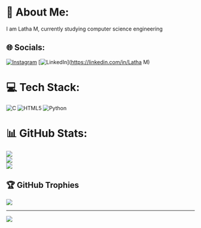 # 💫 About Me:
I am Latha M, currently studying computer science engineering 


## 🌐 Socials:
[![Instagram](https://img.shields.io/badge/Instagram-%23E4405F.svg?logo=Instagram&logoColor=white)](https://instagram.com/latha_gow_da) [![LinkedIn](https://img.shields.io/badge/LinkedIn-%230077B5.svg?logo=linkedin&logoColor=white)](https://linkedin.com/in/Latha M) 

# 💻 Tech Stack:
![C](https://img.shields.io/badge/c-%2300599C.svg?style=flat&logo=c&logoColor=white) ![HTML5](https://img.shields.io/badge/html5-%23E34F26.svg?style=flat&logo=html5&logoColor=white) ![Python](https://img.shields.io/badge/python-3670A0?style=flat&logo=python&logoColor=ffdd54)
# 📊 GitHub Stats:
![](https://github-readme-stats.vercel.app/api?username=Latha-gowda&theme=blue_navy&hide_border=false&include_all_commits=true&count_private=true)<br/>
![](https://github-readme-streak-stats.herokuapp.com/?user=Latha-gowda&theme=blue_navy&hide_border=false)<br/>
![](https://github-readme-stats.vercel.app/api/top-langs/?username=Latha-gowda&theme=blue_navy&hide_border=false&include_all_commits=true&count_private=true&layout=compact)

## 🏆 GitHub Trophies
![](https://github-profile-trophy.vercel.app/?username=Latha-gowda&theme=radical&no-frame=false&no-bg=true&margin-w=4)

---
[![](https://visitcount.itsvg.in/api?id=Latha-gowda&icon=0&color=0)](https://visitcount.itsvg.in)

<!-- Proudly created with GPRM ( https://gprm.itsvg.in ) -->
